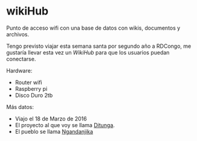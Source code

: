 # wikiHub
Punto de acceso wifi con una base de datos con wikis, documentos y archivos.

Tengo previsto viajar esta semana santa por segundo año a RDCongo, me gustaría llevar esta vez un *WikiHub* para que los usuarios puedan conectarse.

Hardware:
 * Router wifi
 * Raspberry pi
 * Disco Duro 2tb

Más datos:
 * Viajo el 18 de Marzo de 2016
 * El proyecto al que voy se llama [Ditunga](http://www.ditunga.org/es/homesp/).
 * El pueblo se llama [Ngandanjika](https://www.google.es/maps/@-6.7361275,23.9137754,13z)
